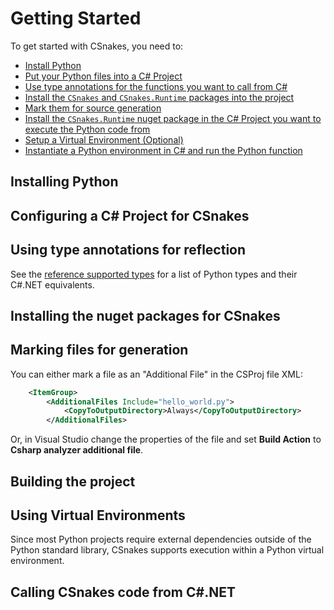 # Getting Started

To get started with CSnakes, you need to:

* [Install Python](#installing-python)
* [Put your Python files into a C# Project](#configuring-a-c-project-for-csnakes)
* [Use type annotations for the functions you want to call from C#](#using-type-annotations-for-reflection)
* [Install the `CSnakes` and `CSnakes.Runtime` packages into the project](#installing-the-nuget-packages-for-csnakes)
* [Mark them for source generation](#marking-files-for-generation)
* [Install the `CSnakes.Runtime` nuget package in the C# Project you want to execute the Python code from](#building-the-project)
* [Setup a Virtual Environment (Optional)](#using-virtual-environments)
* [Instantiate a Python environment in C# and run the Python function](#calling-csnakes-code-from-cnet)

## Installing Python

## Configuring a C# Project for CSnakes

## Using type annotations for reflection

See the [reference supported types](reference.md#supported-types) for a list of Python types and their C#.NET equivalents.

## Installing the nuget packages for CSnakes

## Marking files for generation

You can either mark a file as an "Additional File" in the CSProj file XML:

```xml
    <ItemGroup>
        <AdditionalFiles Include="hello_world.py">
            <CopyToOutputDirectory>Always</CopyToOutputDirectory>
        </AdditionalFiles>
```

Or, in Visual Studio change the properties of the file and set **Build Action** to **Csharp analyzer additional file**.

## Building the project

## Using Virtual Environments

Since most Python projects require external dependencies outside of the Python standard library, CSnakes supports execution within a Python virtual environment.

## Calling CSnakes code from C#.NET


